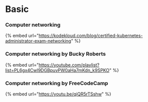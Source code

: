 # Basic



### Computer networking

{% embed url="https://kodekloud.com/blog/certified-kubernetes-administrator-exam-networking" %}

### Computer networking by Bucky Roberts

{% embed url="https://youtube.com/playlist?list=PL6gx4Cwl9DGBpuvPW0aHa7mKdn_k9SPKO" %}

### Computer networking by FreeCodeCamp

{% embed url="https://youtu.be/qiQR5rTSshw" %}

